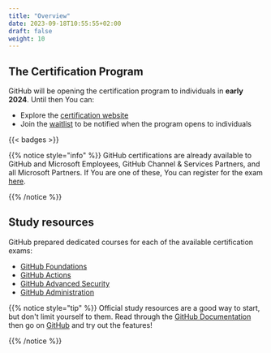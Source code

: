 ```yaml
---
title: "Overview"
date: 2023-09-18T10:55:55+02:00
draft: false
weight: 10
---
```


## The Certification Program

GitHub will be opening the certification program to individuals in **early 2024**. Until then You can:
- Explore the [certification website](https://resources.github.com/learn/certifications/)
- Join the [waitlist](https://examregistration.github.com/waitlist/certifications) to be notified when the program opens to individuals


{{< badges >}}



{{% notice style="info" %}}
GitHub certifications are already available to GitHub and Microsoft Employees, GitHub Channel & Services Partners, and all Microsoft Partners. If You are one of these, You can register for the exam [here](https://examregistration.github.com/).

{{% /notice %}}



## Study resources

GitHub prepared dedicated courses for each of the available certification exams:
- [GitHub Foundations](https://learn.microsoft.com/en-us/collections/o1njfe825p602p)
- [GitHub Actions](https://learn.microsoft.com/en-us/collections/n5p4a5z7keznp5)
- [GitHub Advanced Security](https://learn.microsoft.com/en-us/collections/rqymc6yw8q5rey)
- [GitHub Administration](https://learn.microsoft.com/en-us/collections/mom7u1gzjdxw03)


{{% notice style="tip" %}}
Official study resources are a good way to start, but don't limit yourself to them. Read through the [GitHub Documentation](https://docs.github.com/en/) then go on [GitHub](https://github.com/) and try out the features!

{{% /notice %}}
